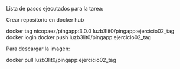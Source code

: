 Lista de pasos ejecutados para la tarea:

Crear repositorio en docker hub

docker tag nicopaez/pingapp:3.0.0 luzb3lit0/pingapp:ejercicio02_tag
docker login
docker push luzb3lit0/pingapp:ejercicio02_tag

Para descargar la imagen:

docker pull luzb3lit0/pingapp:ejercicio02_tag
